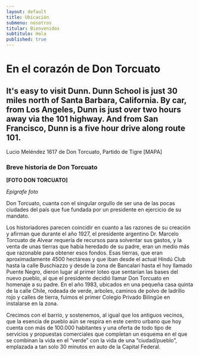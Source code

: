 ```yaml
---
layout: default
title: Ubicación
submenu: nosotros
titular: Bienvenidos
subtitulo: Hola
published: true
---
```


# En el corazón de Don Torcuato
 
## It's easy to visit Dunn. Dunn School is just 30 miles north of Santa Barbara, California. By car, from Los Angeles, Dunn is just over two hours away via the 101 highway. And from San Francisco, Dunn is a five hour drive along route 101.


Lucio Meléndez 1617 de Don Torcuato, Partido de Tigre
[MAPA]


### Breve historia de Don Torcuato

**[FOTO DON TORCUATO]**

*Epígrafe foto*

Don Torcuato,  cuanta con el singular orgullo de ser una de las pocas ciudades del país que fue fundada por un presidente en ejercicio de su mandato. 

Los historiadores parecen coincidir en cuanto a las razones de su creación  y afirman que durante el  año 1927, el presidente argentino Dr. Marcelo Torcuato de Alvear requería de recursos para solventar sus gastos, y la venta de unas tierras que había heredado de su padre, eran un medio más que razonable para obtener esos fondos. Esas tierras, que eran aproximadamente 4500 hectáreas y que iban desde el actual Hindú Club hasta la calle Buschiazzo y desde la zona de Bancalari hasta el hoy llamado Puente Negro,  dieron  lugar al primer loteo que sentarían las bases del nuevo pueblo, al que el presidente decidió llamar Don Torcuato en homenaje a su padre. 
En el año 1983, ubicados en una pequeña casa quinta de la calle Chile, rodeada de verde, arboles, caminos de  polvo de ladrillo rojo y calles de tierra, fuimos el primer Colegio Privado Bilingüe en instalarse en la zona.

Crecimos con el barrio, y sostenemos, al igual que los antiguos vecinos, que la esencia de pueblo aún se respira en este centro urbano que hoy  cuenta con más de 100.000 habitantes y una oferta de todo tipo de servicios y propuestas comerciales que completan un esquema en el que se combinan la vida en el “verde” con la vida de una “ciudad/pueblo”, emplazada a tan solo 30 minutos en auto de la Capital Federal.
 
 

